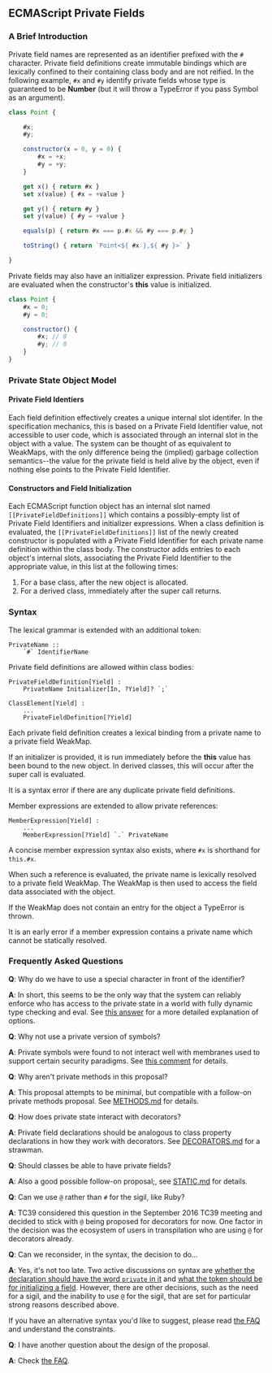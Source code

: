 ## ECMAScript Private Fields

### A Brief Introduction

Private field names are represented as an identifier prefixed with the `#` character.  Private field definitions create immutable bindings which are lexically confined to their containing class body and are not reified.  In the following example, `#x` and `#y` identify private fields whose type is guaranteed to be **Number** (but it will throw a TypeError if you pass Symbol as an argument).

```js
class Point {

    #x;
    #y;

    constructor(x = 0, y = 0) {
        #x = +x;
        #y = +y;
    }

    get x() { return #x }
    set x(value) { #x = +value }

    get y() { return #y }
    set y(value) { #y = +value }

    equals(p) { return #x === p.#x && #y === p.#y }

    toString() { return `Point<${ #x },${ #y }>` }

}
```

Private fields may also have an initializer expression.  Private field initializers are evaluated when the constructor's **this** value is initialized.

```js
class Point {
    #x = 0;
    #y = 0;

    constructor() {
        #x; // 0
        #y; // 0
    }
}
```

### Private State Object Model

#### Private Field Identiers

Each field definition effectively creates a unique internal slot identifer. In the specification mechanics, this is based on a Private Field Identifier value, not accessible to user code, which is associated through an internal slot in the object with a value. The system can be thought of as equivalent to WeakMaps, with the only difference being the (implied) garbage collection semantics--the value for the private field is held alive by the object, even if nothing else points to the Private Field Identifier.

#### Constructors and Field Initialization

Each ECMAScript function object has an internal slot named `[[PrivateFieldDefinitions]]` which contains a possibly-empty list of Private Field Identifiers and initializer expressions.  When a class definition is evaluated, the `[[PrivateFieldDefinitions]]` list of the newly created constructor is populated with a Private Field Identifier for each private name definition within the class body.  The constructor adds entries to each object's internal slots, associating the Private Field Identifier to the appropriate value, in this list at the following times:

1. For a base class, after the new object is allocated.
1. For a derived class, immediately after the super call returns.

### Syntax

The lexical grammar is extended with an additional token:

```
PrivateName ::
    `#` IdentifierName
```

Private field definitions are allowed within class bodies:

```
PrivateFieldDefinition[Yield] :
    PrivateName Initializer[In, ?Yield]? `;`

ClassElement[Yield] :
    ...
    PrivateFieldDefinition[?Yield]
```

Each private field definition creates a lexical binding from a private name to a private field WeakMap.

If an initializer is provided, it is run immediately before the **this** value has been bound to the new object.  In derived classes, this will occur after the super call is evaluated.

It is a syntax error if there are any duplicate private field definitions.

Member expressions are extended to allow private references:

```
MemberExpression[Yield] :
    ...
    MemberExpression[?Yield] `.` PrivateName
```

A concise member expression syntax also exists, where `#x` is shorthand for `this.#x`.

When such a reference is evaluated, the private name is lexically resolved to a private field WeakMap.  The WeakMap is then used to access the field data associated with the object.

If the WeakMap does not contain an entry for the object a TypeError is thrown.

It is an early error if a member expression contains a private name which cannot be statically resolved.

### Frequently Asked Questions ###

**Q**: Why do we have to use a special character in front of the identifier?

**A**: In short, this seems to be the only way that the system can reliably enforce who has access to the private state in a world with fully dynamic type checking and eval. See [this answer](https://github.com/tc39/proposal-private-fields/issues/14#issuecomment-153050837) for a more detailed explanation of options.

**Q**: Why not use a private version of symbols?

**A**: Private symbols were found to not interact well with membranes used to support certain security paradigms. See [this comment](https://github.com/zenparsing/es-abstract-refs/issues/11#issuecomment-65723350) for details.

**Q**: Why aren't private methods in this proposal?

**A**: This proposal attempts to be minimal, but compatible with a follow-on private methods proposal. See [METHODS.md](https://github.com/tc39/proposal-private-fields/blob/master/METHODS.md) for details.

**Q**: How does private state interact with decorators?

**A**: Private field declarations should be analogous to class property declarations in how they work with decorators. See [DECORATORS.md](https://github.com/tc39/proposal-private-fields/blob/master/DECORATORS.md) for a strawman.

**Q**: Should classes be able to have private fields?

**A**: Also a good possible follow-on proposal;, see [STATIC.md](https://github.com/tc39/proposal-private-fields/blob/master/STATIC.md) for details.

**Q**: Can we use `@` rather than `#` for the sigil, like Ruby?

**A**: TC39 considered this question in the September 2016 TC39 meeting and decided to stick with `@` being proposed for decorators for now. One factor in the decision was the ecosystem of users in transpilation who are using `@` for decorators already.

**Q**: Can we reconsider, in the syntax, the decision to do...

**A**: Yes, it's not too late. Two active discussions on syntax are [whether the declaration should have the word `private` in it](https://github.com/tc39/proposal-private-fields/issues/53) and [what the token should be for initializing a field](https://github.com/tc39/proposal-class-public-fields/issues/33). However, there are other decisions, such as the need for a sigil, and the inability to use `@` for the sigil, that are set for particular strong reasons described above.

If you have an alternative syntax you'd like to suggest, please read [the FAQ](https://github.com/tc39/proposal-private-fields/blob/master/FAQ.md) and understand the constraints.

**Q**: I have another question about the design of the proposal.

**A**: Check [the FAQ](https://github.com/tc39/proposal-private-fields/blob/master/FAQ.md).

